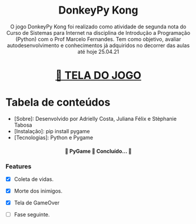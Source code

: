 <h1 align="center">DonkeyPy Kong</h1>

<p align="center">O jogo DonkeyPy Kong foi realizado como atividade de segunda nota do Curso de Sistemas para Internet na disciplina de Introdução a Programação (Python) com o Prof Marcelo Fernandes.
Tem como objetivo, avaliar autodesenvolvimento e conhecimentos já adquiridos no decorrer das aulas até hoje 25.04.21</p>

<h1 align="center">
    <a href="https://user-images.githubusercontent.com/41654616/116012119-01c71580-a5ff-11eb-989a-9f962540f9ba.png">🔗 TELA DO JOGO</a>
</h1>

Tabela de conteúdos
=================
<!--ts-->
   * [Sobre]: Desenvolvido por Adrielly Costa, Juliana Félix e Stèphanie Tabosa
   * [Instalação]: pip install pygame
   * [Tecnologias]: Python e Pygame
<!--te-->

<h4 align="center"> 
	🚧  PyGame 🚀 Concluído...  🚧
</h4>

### Features

- [x] Coleta de vidas.
- [x] Morte dos inimigos.
- [x] Tela de GameOver
- [ ] Fase seguinte.


